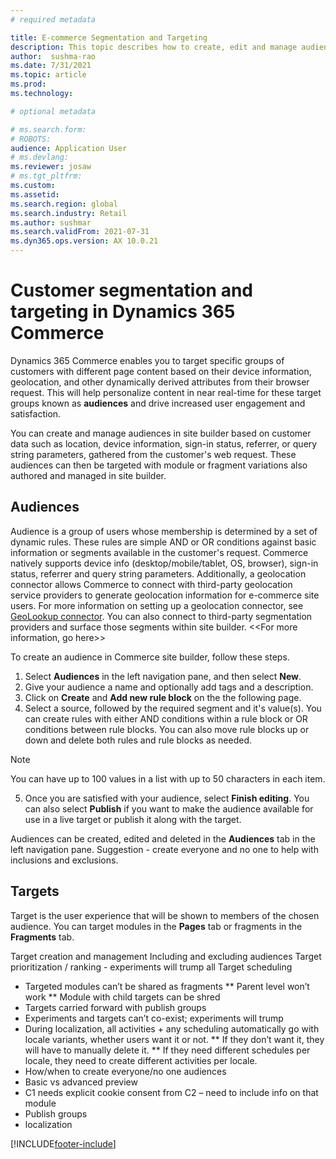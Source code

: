 ```yaml
---
# required metadata

title: E-commerce Segmentation and Targeting
description: This topic describes how to create, edit and manage audiences and target variations in site builder. Basic segmentation and targeting based on information available in the user's browser such as device type or location is enabled for e-commerce modules and fragments within a page.
author:  sushma-rao 
ms.date: 7/31/2021
ms.topic: article
ms.prod: 
ms.technology: 

# optional metadata

# ms.search.form: 
# ROBOTS: 
audience: Application User
# ms.devlang: 
ms.reviewer: josaw
# ms.tgt_pltfrm: 
ms.custom: 
ms.assetid: 
ms.search.region: global
ms.search.industry: Retail
ms.author: sushmar
ms.search.validFrom: 2021-07-31
ms.dyn365.ops.version: AX 10.0.21
---
```


# Customer segmentation and targeting in Dynamics 365 Commerce
Dynamics 365 Commerce enables you to target specific groups of customers with different page content based on their device information, geolocation, and other dynamically derived attributes from their browser request. This will help personalize content in near real-time for these target groups known as **audiences** and drive increased user engagement and satisfaction.

You can create and manage audiences in site builder based on customer data such as location, device information, sign-in status, referrer, or query string parameters, gathered from the customer's web request. These audiences can then be targeted with module or fragment variations also authored and managed in site builder.

## Audiences
Audience is a group of users whose membership is determined by a set of dynamic rules. These rules are simple AND or OR conditions against basic information or segments available in the customer's request. Commerce natively supports device info (desktop/mobile/tablet, OS, browser), sign-in status, referrer and query string parameters. Additionally, a geolocation connector allows Commerce to connect with third-party geolocation service providers to generate geolocation information for e-commerce site users. For more information on setting up a geolocation connector, see [GeoLookup connector](e-commerce-extensibility/connectors.md#geolookup-connector). You can also connect to third-party segmentation providers and surface those segments within site builder. <<For more information, go here>>

To create an audience in Commerce site builder, follow these steps.
1. Select **Audiences** in the left navigation pane, and then select **New**.
2. Give your audience a name and optionally add tags and a description. 
3. Click on **Create** and **Add new rule block** on the the following page.
4. Select a source, followed by the required segment and it's value(s). You can create rules with either AND conditions within a rule block or OR conditions between rule blocks. You can also move rule blocks up or down and delete both rules and rule blocks as needed.
> [!NOTE]
> You can have up to 100 values in a list with up to 50 characters in each item.
5. Once you are satisfied with your audience, select **Finish editing**. You can also select **Publish** if you want to make the audience available for use in a live target or publish it along with the target.

Audiences can be created, edited and deleted in the **Audiences** tab in the left navigation pane.
Suggestion - create everyone and no one to help with inclusions and exclusions.

## Targets
Target is the user experience that will be shown to members of the chosen audience. You can target modules in the **Pages** tab or fragments in the **Fragments** tab.

Target creation and management
Including and excluding audiences
Target prioritization / ranking - experiments will trump all
Target scheduling

* Targeted modules can’t be shared as fragments
** Parent level won’t work
** Module with child targets can be shred
* Targets carried forward with publish groups
* Experiments and targets can’t co-exist; experiments will trump
* During localization, all activities + any scheduling automatically go with locale variants, whether users want it or not. 
**	If they don’t want it, they will have to manually delete it.
**	If they need different schedules per locale, they need to create different activities per locale.
*	How/when to create everyone/no one audiences
*	Basic vs advanced preview
*	C1 needs explicit cookie consent from C2 – need to include info on that module
* Publish groups
* localization


[!INCLUDE[footer-include](../includes/footer-banner.md)]
